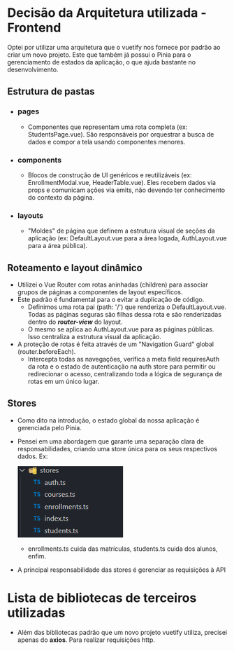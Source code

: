 # Decisão da Arquitetura utilizada - Frontend
Optei por utilizar uma arquitetura que o vuetify nos fornece por padrão ao criar um novo projeto. Este que também já possui o Pinia para o gerenciamento de estados da aplicação, o que ajuda bastante no desenvolvimento.

## Estrutura de pastas
- ### pages
    - Componentes que representam uma rota completa (ex: StudentsPage.vue). São responsáveis por orquestrar a busca de dados e compor a tela usando componentes menores.
- ### components
    - Blocos de construção de UI genéricos e reutilizáveis (ex: EnrollmentModal.vue, HeaderTable.vue). Eles recebem dados via props e comunicam ações via emits, não devendo ter conhecimento do contexto da página.
- ### layouts
    - "Moldes" de página que definem a estrutura visual de seções da aplicação (ex: DefaultLayout.vue para a área logada, AuthLayout.vue para a área pública).

## Roteamento e layout dinâmico
- Utilizei o Vue Router com rotas aninhadas (children) para associar grupos de páginas a componentes de layout específicos.
- Este padrão é fundamental para o evitar a duplicação de código. 
    - Definimos uma rota pai (path: '/') que renderiza o DefaultLayout.vue. Todas as páginas seguras são filhas dessa rota e são renderizadas dentro do _**router-view**_ do layout.
    - O mesmo se aplica ao AuthLayout.vue para as páginas públicas. Isso centraliza a estrutura visual da aplicação.
- A proteção de rotas é feita através de um "Navigation Guard" global (router.beforeEach). 
    - Intercepta todas as navegações, verifica a meta field requiresAuth da rota e o estado de autenticação na auth store para permitir ou redirecionar o acesso, centralizando toda a lógica de segurança de rotas em um único lugar.

## Stores
- Como dito na introdução, o estado global da nossa aplicação é gerenciada pelo Pinia. 
- Pensei em uma abordagem que garante uma separação clara de responsabilidades, criando uma store única para os seus respectivos dados. Ex:

    ![alt text](imgComments/stores.png)

    - enrollments.ts cuida das matrículas, students.ts cuida dos alunos, enfim.
- A principal responsabilidade das stores é gerenciar as requisições à API

# Lista de bibliotecas de terceiros utilizadas
- Além das bibliotecas padrão que um novo projeto vuetify utiliza, precisei apenas do **axios**. Para realizar requisições http. 
